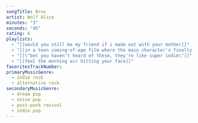 ```yaml
---
songTitle: Bros
artist: Wolf Alice
minutes: "3"
seconds: "45"
rating: 6
playlists:
  - "[[would you still be my friend if i made out with your mother]]"
  - "[[in a teen coming-of-age film where the main character's finally ready for the next chapter]]"
  - "[[\"bet you haven't heard of these, they're like super indie\"]]"
  - "[[feel the morning air hitting your face]]"
favoritesTrackNumber:
primaryMusicGenre:
  - indie rock
  - alternative rock
secondaryMusicGenre:
  - dream pop
  - noise pop
  - post-punk revival
  - indie pop
---
```

